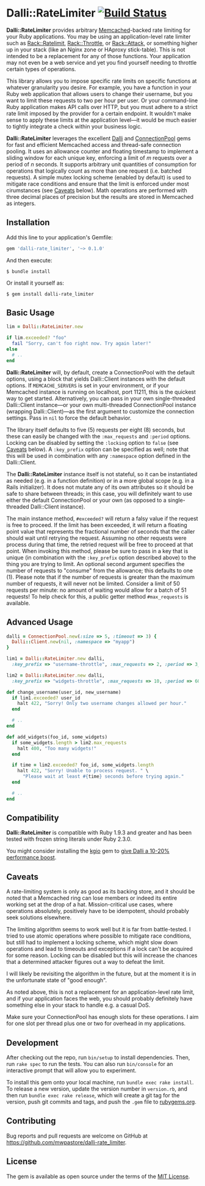 # Dalli::RateLimiter [![Build Status](https://travis-ci.org/mwpastore/dalli-rate_limiter.svg?branch=master)](https://travis-ci.org/mwpastore/dalli-rate_limiter)

**Dalli::RateLimiter** provides arbitrary [Memcached][6]-backed rate limiting
for your Ruby applications. You may be using an application-level rate limiter
such as [Rack::Ratelimit][1], [Rack::Throttle][2], or [Rack::Attack][3], or
something higher up in your stack (like an Nginx zone or HAproxy stick-table).
This is not intended to be a replacement for any of those functions. Your
application may not even be a web service and yet you find yourself needing to
throttle certain types of operations.

This library allows you to impose specific rate limits on specific functions at
whatever granularity you desire. For example, you have a function in your Ruby
web application that allows users to change their username, but you want to
limit these requests to two per hour per user. Or your command-line Ruby
application makes API calls over HTTP, but you must adhere to a strict rate
limit imposed by the provider for a certain endpoint. It wouldn't make sense to
apply these limits at the application level&mdash;it would be much easier to
tightly integrate a check within your business logic.

**Dalli::RateLimiter** leverages the excellent [Dalli][4] and
[ConnectionPool][5] gems for fast and efficient Memcached access and
thread-safe connection pooling. It uses an allowance counter and floating
timestamp to implement a sliding window for each unique key, enforcing a limit
of _m_ requests over a period of _n_ seconds. It supports arbitrary unit
quantities of consumption for operations that logically count as more than one
request (i.e. batched requests). A simple mutex locking scheme (enabled by
default) is used to mitigate race conditions and ensure that the limit is
enforced under most cirumstances (see [Caveats](#caveats) below).  Math
operations are performed with three decimal places of precision but the results
are stored in Memcached as integers.

## Installation

Add this line to your application's Gemfile:

```ruby
gem 'dalli-rate_limiter', '~> 0.1.0'
```

And then execute:

    $ bundle install

Or install it yourself as:

    $ gem install dalli-rate_limiter

## Basic Usage

```ruby
lim = Dalli::RateLimiter.new

if lim.exceeded? "foo"
  fail "Sorry, can't foo right now. Try again later!"
else
  # ..
end
```

**Dalli::RateLimiter** will, by default, create a ConnectionPool with the
default options, using a block that yields Dalli::Client instances with the
default options. If `MEMCACHE_SERVERS` is set in your environment, or if your
Memcached instance is running on localhost, port 11211, this is the quickest
way to get started. Alternatively, you can pass in your own single-threaded
Dalli::Client instance&mdash;or your own multi-threaded ConnectionPool instance
(wrapping Dalli::Client)&mdash;as the first argument to customize the
connection settings. Pass in `nil` to force the default behavior.

The library itself defaults to five (5) requests per eight (8) seconds, but
these can easily be changed with the `:max_requests` and `:period` options.
Locking can be disabled by setting the `:locking` option to `false` (see
[Caveats](#caveats) below). A `:key_prefix` option can be specified as well;
note that this will be used in combination with any `:namespace` option defined
in the Dalli::Client.

The **Dalli::RateLimiter** instance itself is not stateful, so it can be
instantiated as needed (e.g. in a function definition) or in a more global
scope (e.g. in a Rails initializer). It does not mutate any of its own
attributes so it should be safe to share between threads; in this case, you
will definitely want to use either the default ConnectionPool or your own (as
opposed to a single-threaded Dalli::Client instance).

The main instance method, `#exceeded?` will return a falsy value if the request
is free to proceed. If the limit has been exceeded, it will return a floating
point value that represents the fractional number of seconds that the caller
should wait until retrying the request. Assuming no other requests were process
during that time, the retried request will be free to proceed at that point.
When invoking this method, please be sure to pass in a key that is unique (in
combination with the `:key_prefix` option described above) to the thing you are
trying to limit. An optional second argument specifies the number of requests
to "consume" from the allowance; this defaults to one (1). Please note that if
the number of requests is greater than the maximum number of requests, it will
never not be limited. Consider a limit of 50 requests per minute: no amount of
waiting would allow for a batch of 51 requests! To help check for this, a
public getter method `#max_requests` is available.

## Advanced Usage

```ruby
dalli = ConnectionPool.new(:size => 5, :timeout => 3) {
  Dalli::Client.new(nil, :namespace => "myapp")
}

lim1 = Dalli::RateLimiter.new dalli,
  :key_prefix => "username-throttle", :max_requests => 2, :period => 3_600

lim2 = Dalli::RateLimiter.new dalli,
  :key_prefix => "widgets-throttle", :max_requests => 10, :period => 60

def change_username(user_id, new_username)
  if lim1.exceeded? user_id
    halt 422, "Sorry! Only two username changes allowed per hour."
  end

  # ..
end

def add_widgets(foo_id, some_widgets)
  if some_widgets.length > lim2.max_requests
    halt 400, "Too many widgets!"
  end

  if time = lim2.exceeded? foo_id, some_widgets.length
    halt 422, "Sorry! Unable to process request. " \
      "Please wait at least #{time} seconds before trying again."
  end

  # ..
end
```

## Compatibility

**Dalli::RateLimiter** is compatible with Ruby 1.9.3 and greater and has been
tested with frozen string literals under Ruby 2.3.0.

You might consider installing the [kgio][7] gem to [give Dalli a 10-20%
performance boost][8].

## Caveats

A rate-limiting system is only as good as its backing store, and it should be
noted that a Memcached ring can lose members or indeed its entire working set
at the drop of a hat. Mission-critical use cases, where operations absolutely,
positively have to be idempotent, should probably seek solutions elsewhere.

The limiting algorithm seems to work well but it is far from battle-tested. I
tried to use atomic operations where possible to mitigate race conditions, but
still had to implement a locking scheme, which might slow down operations and
lead to timeouts and exceptions if a lock can't be acquired for some reason.
Locking can be disabled but this will increase the chances that a determined
attacker figures out a way to defeat the limit.

I will likely be revisiting the algorithm in the future, but at the moment it
is in the unfortunate state of "good enough".

As noted above, this is not a replacement for an application-level rate limit,
and if your application faces the web, you should probably definitely have
something else in your stack to handle e.g. a casual DoS.

Make sure your ConnectionPool has enough slots for these operations. I aim for
one slot per thread plus one or two for overhead in my applications.

## Development

After checking out the repo, run `bin/setup` to install dependencies. Then, run
`rake spec` to run the tests. You can also run `bin/console` for an interactive
prompt that will allow you to experiment.

To install this gem onto your local machine, run `bundle exec rake install`. To
release a new version, update the version number in `version.rb`, and then run
`bundle exec rake release`, which will create a git tag for the version, push
git commits and tags, and push the `.gem` file to
[rubygems.org](https://rubygems.org).

## Contributing

Bug reports and pull requests are welcome on GitHub at
https://github.com/mwpastore/dalli-rate_limiter.

## License

The gem is available as open source under the terms of the [MIT
License](http://opensource.org/licenses/MIT).

[1]: https://github.com/jeremy/rack-ratelimit "Rate::Ratelimit"
[2]: https://github.com/bendiken/rack-throttle "Rack::Throttle"
[3]: https://github.com/kickstarter/rack-attack "Rack::Attack"
[4]: https://github.com/petergoldstein/dalli "Dalli"
[5]: https://github.com/mperham/connection_pool "ConnectionPool"
[6]: http://memcached.org "Memcached"
[7]: http://bogomips.org/kgio "kgio"
[8]: https://github.com/petergoldstein/dalli/blob/master/Performance.md "Dalli Performance"
